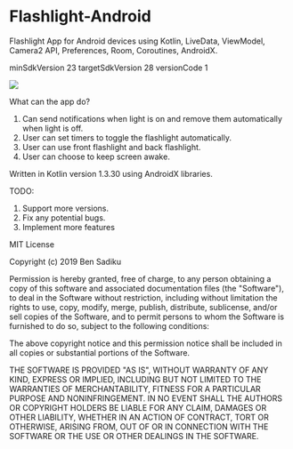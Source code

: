 # Flashlight-Android
Flashlight App for Android devices using Kotlin, LiveData, ViewModel, Camera2 API, Preferences, Room, Coroutines, AndroidX.


minSdkVersion 23
targetSdkVersion 28
versionCode 1

![](https://media.giphy.com/media/dZphZ9vAmUfuJPSTyO/giphy.gif)

What can the app do?
1) Can send notifications when light is on and remove them automatically when light is off.
2) User can set timers to toggle the flashlight automatically.
3) User can use front flashlight and back flashlight.
4) User can choose to keep screen awake.

Written in Kotlin version 1.3.30 using AndroidX libraries.


TODO:
1) Support more versions.
2) Fix any potential bugs.
3) Implement more features

MIT License

Copyright (c) 2019 Ben Sadiku

Permission is hereby granted, free of charge, to any person obtaining a copy
of this software and associated documentation files (the "Software"), to deal
in the Software without restriction, including without limitation the rights
to use, copy, modify, merge, publish, distribute, sublicense, and/or sell
copies of the Software, and to permit persons to whom the Software is
furnished to do so, subject to the following conditions:

The above copyright notice and this permission notice shall be included in all
copies or substantial portions of the Software.

THE SOFTWARE IS PROVIDED "AS IS", WITHOUT WARRANTY OF ANY KIND, EXPRESS OR
IMPLIED, INCLUDING BUT NOT LIMITED TO THE WARRANTIES OF MERCHANTABILITY,
FITNESS FOR A PARTICULAR PURPOSE AND NONINFRINGEMENT. IN NO EVENT SHALL THE
AUTHORS OR COPYRIGHT HOLDERS BE LIABLE FOR ANY CLAIM, DAMAGES OR OTHER
LIABILITY, WHETHER IN AN ACTION OF CONTRACT, TORT OR OTHERWISE, ARISING FROM,
OUT OF OR IN CONNECTION WITH THE SOFTWARE OR THE USE OR OTHER DEALINGS IN THE
SOFTWARE.

